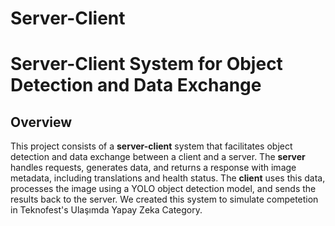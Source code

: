 # Server-Client

# Server-Client System for Object Detection and Data Exchange

## Overview

This project consists of a **server-client** system that facilitates object detection and data exchange between a client and a server. The **server** handles requests, generates data, and returns a response with image metadata, including translations and health status. The **client** uses this data, processes the image using a YOLO object detection model, and sends the results back to the server.
We created this system to simulate competetion in Teknofest's Ulaşımda Yapay Zeka Category.
